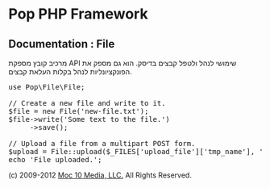 Pop PHP Framework
=================

Documentation : File
--------------------

מרכיב קובץ מספקת API שימושי לנהל ולטפל קבצים בדיסק. הוא גם מספק את הפונקציונליות לנהל בקלות העלאת קבצים.

<pre>
use Pop\File\File;

// Create a new file and write to it.
$file = new File('new-file.txt');
$file->write('Some text to the file.')
     ->save();

// Upload a file from a multipart POST form.
$upload = File::upload($_FILES['upload_file']['tmp_name'], '../uploads/' . $_FILES['upload_file']['name']);
echo 'File uploaded.';
</pre>

(c) 2009-2012 [Moc 10 Media, LLC.](http://www.moc10media.com) All Rights Reserved.
